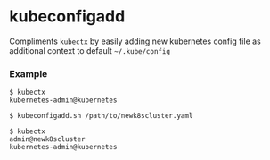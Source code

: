 # kubeconfigadd
Compliments `kubectx` by easily adding new kubernetes config file as additional context to default `~/.kube/config`

### Example
```console
$ kubectx
kubernetes-admin@kubernetes

$ kubeconfigadd.sh /path/to/newk8scluster.yaml

$ kubectx
admin@newk8scluster
kubernetes-admin@kubernetes
```
